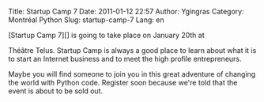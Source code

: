Title: Startup Camp 7
Date: 2011-01-12 22:57
Author: Ygingras
Category: Montréal Python
Slug: startup-camp-7
Lang: en

<!--:en-->[Startup Camp 7][] is going to take place on January 20th at
Théâtre Telus. Startup Camp is always a good place to learn about what
it is to start an Internet business and to meet the high profile
entrepreneurs.

Maybe you will find someone to join you in this great adventure of
changing the world with Python code. Register soon because we're told
that the event is about to be sold out.<!--:-->

  [Startup Camp 7]: http://scmtl7.wikidot.com/
